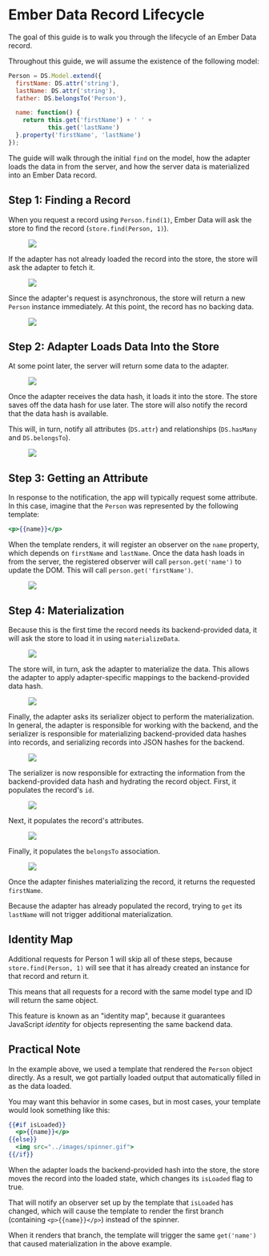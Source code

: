 # Ember Data Record Lifecycle

The goal of this guide is to walk you through the lifecycle of an Ember
Data record.

Throughout this guide, we will assume the existence of the following
model:

```javascript
Person = DS.Model.extend({
  firstName: DS.attr('string'),
  lastName: DS.attr('string'),
  father: DS.belongsTo('Person'),

  name: function() {
    return this.get('firstName') + ' ' +
           this.get('lastName')
  }.property('firstName', 'lastName')
});
```

The guide will walk through the initial `find` on the model, how the
adapter loads the data in from the server, and how the server data is
materialized into an Ember Data record.

## Step 1: Finding a Record

When you request a record using `Person.find(1)`, Ember Data will ask
the store to find the record (`store.find(Person, 1)`).

<figure>
  <img src="../images/ember-data-guide/step1.png">
</figure>

If the adapter has not already loaded the record into the store, the
store will ask the adapter to fetch it.

<figure>
  <img src="../images/ember-data-guide/step2.png">
</figure>

Since the adapter's request is asynchronous, the store will return a new
`Person` instance immediately. At this point, the record has no backing
data.

<figure>
  <img src="../images/ember-data-guide/step3.png">
</figure>

## Step 2: Adapter Loads Data Into the Store

At some point later, the server will return some data to the adapter.

<figure>
  <img src="../images/ember-data-guide/step5.png">
</figure>

Once the adapter receives the data hash, it loads it into the store.
The store saves off the data hash for use later. The store will also
notify the record that the data hash is available.

This will, in turn, notify all attributes (`DS.attr`) and relationships
(`DS.hasMany` and `DS.belongsTo`).

<figure>
  <img src="../images/ember-data-guide/step6.png">
</figure>

## Step 3: Getting an Attribute

In response to the notification, the app will typically request some
attribute. In this case, imagine that the `Person` was represented by
the following template:

```handlebars
<p>{{name}}</p>
```

When the template renders, it will register an observer on the
`name` property, which depends on `firstName` and `lastName`. Once the
data hash loads in from the server, the registered observer will call
`person.get('name')` to update the DOM. This will call
`person.get('firstName')`.

<figure>
  <img src="../images/ember-data-guide/step7.png">
</figure>

## Step 4: Materialization

Because this is the first time the record needs its backend-provided
data, it will ask the store to load it in using `materializeData`.

<figure>
  <img src="../images/ember-data-guide/step8.png">
</figure>

The store will, in turn, ask the adapter to materialize the data. This
allows the adapter to apply adapter-specific mappings to the
backend-provided data hash.

<figure>
  <img src="../images/ember-data-guide/step9.png">
</figure>

Finally, the adapter asks its serializer object to perform the
materialization. In general, the adapter is responsible for working with
the backend, and the serializer is responsible for materializing
backend-provided data hashes into records, and serializing records into
JSON hashes for the backend.

<figure>
  <img src="../images/ember-data-guide/step10.png">
</figure>

The serializer is now responsible for extracting the information from
the backend-provided data hash and hydrating the record object. First,
it populates the record's `id`.

<figure>
  <img src="../images/ember-data-guide/step11.png">
</figure>

Next, it populates the record's attributes.

<figure>
  <img src="../images/ember-data-guide/step12.png">
</figure>

Finally, it populates the `belongsTo` association.

<figure>
  <img src="../images/ember-data-guide/step13.png">
</figure>

Once the adapter finishes materializing the record, it returns the
requested `firstName`.

Because the adapter has already populated the record, trying to `get`
its `lastName` will not trigger additional materialization.

## Identity Map

Additional requests for Person 1 will skip all of these steps, because
`store.find(Person, 1)` will see that it has already created an instance
for that record and return it.

This means that all requests for a record with the same model type and
ID will return the same object.

This feature is known as an "identity map", because it guarantees
JavaScript _identity_ for objects representing the same backend data.

## Practical Note

In the example above, we used a template that rendered the `Person`
object directly. As a result, we got partially loaded output that
automatically filled in as the data loaded.

You may want this behavior in some cases, but in most cases, your
template would look something like this:

```handlebars
{{#if isLoaded}}
  <p>{{name}}</p>
{{else}}
  <img src="../images/spinner.gif">
{{/if}}
```

When the adapter loads the backend-provided hash into the store, the
store moves the record into the loaded state, which changes its
`isLoaded` flag to true.

That will notify an observer set up by the template that `isLoaded` has
changed, which will cause the template to render the first branch
(containing `<p>{{name}}</p>`) instead of the spinner.

When it renders that branch, the template will trigger the same
`get('name')` that caused materialization in the above example.
